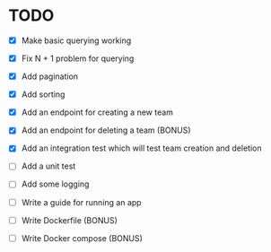 # TODO

- [X] Make basic querying working
- [X] Fix N + 1 problem for querying
- [X] Add pagination
- [X] Add sorting
 
- [X] Add an endpoint for creating a new team
- [X] Add an endpoint for deleting a team (BONUS)
- [X] Add an integration test which will test team creation and deletion
- [ ] Add a unit test
- [ ] Add some logging

- [ ] Write a guide for running an app
- [ ] Write Dockerfile (BONUS)
- [ ] Write Docker compose (BONUS)
